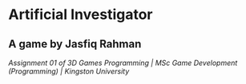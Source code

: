 # <span style="text-decoration: none;">Artificial Investigator</span>

## A game by Jasfiq Rahman

*Assignment 01 of 3D Games Programming | MSc Game Development (Programming) | Kingston University*
